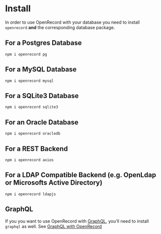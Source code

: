 # Install

In order to use OpenRecord with your database you need to install `openrecord` **and** the corresponding database package.

## For a Postgres Database
```
npm i openrecord pg
```


## For a MySQL Database
```
npm i openrecord mysql
```

## For a SQLite3 Database
```
npm i openrecord sqlite3
```

## For an Oracle Database
```
npm i openrecord oracledb
```

## For a REST Backend
```
npm i openrecord axios
```

## For a LDAP Compatible Backend (e.g. OpenLdap or Microsofts Active Directory)
```
npm i openrecord ldapjs
```


## GraphQL

If you you want to use OpenRecord with [GraphQL](http://graphql.org/graphql-js/), you'll need to install `graphql` as well.
See [GraphQL with OpenRecord](graphql.md)
